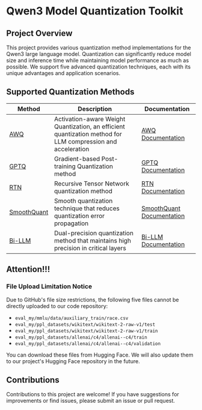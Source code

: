 
# Qwen3 Model Quantization Toolkit

## Project Overview

This project provides various quantization method implementations for the Qwen3 large language model. Quantization can significantly reduce model size and inference time while maintaining model performance as much as possible. We support five advanced quantization techniques, each with its unique advantages and application scenarios.

## Supported Quantization Methods

| Method | Description | Documentation |
|--------|-------------|---------------|
| [AWQ](llm-awq) | Activation-aware Weight Quantization, an efficient quantization method for LLM compression and acceleration | [AWQ Documentation](llm-awq/readme.md) |
| [GPTQ](GPTQ-for-Qwen) | Gradient-based Post-training Quantization method  | [GPTQ Documentation](GPTQ-for-Qwen/README.md) |
| [RTN](RTN)| Recursive Tensor Network quantization method | [RTN Documentation](RTN/README.md) |
| [SmoothQuant](SmoothQuant-for-Qwen3) | Smooth quantization technique that reduces quantization error propagation | [SmoothQuant Documentation](SmoothQuant-for-Qwen3/README.md) |
| [Bi-LLM](BiLLM) | Dual-precision quantization method that maintains high precision in critical layers | [Bi-LLM Documentation](BiLLM/README.md) |

## Attention!!!
### File Upload Limitation Notice

Due to GitHub's file size restrictions, the following five files cannot be directly uploaded to our code repository:

- `eval_my/mmlu/data/auxiliary_train/race.csv`
- `eval_my/ppl_datasets/wikitext/wikitext-2-raw-v1/test`
- `eval_my/ppl_datasets/wikitext/wikitext-2-raw-v1/train`
- `eval_my/ppl_datasets/allenai/c4/allenai--c4/train`
- `eval_my/ppl_datasets/allenai/c4/allenai--c4/validation`

You can download these files from Hugging Face. We will also update them to our project's Hugging Face repository in the future.
## Contributions

Contributions to this project are welcome! If you have suggestions for improvements or find issues, please submit an issue or pull request.



